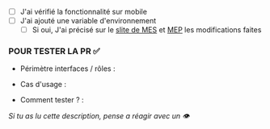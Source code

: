 - [ ] J'ai vérifié la fonctionnalité sur mobile
- [ ] J'ai ajouté une variable d'environnement
  - [ ] Si oui, J'ai précisé sur le [slite de MES](https://alenvi.slite.com/app/channels/K4ziWiq5eN/notes/mE8PaaeZN7) et [MEP](https://alenvi.slite.com/app/channels/K4ziWiq5eN/notes/VSKy3bsY9C) les modifications faites

### POUR TESTER LA PR  :white_check_mark:
- Périmètre interfaces / rôles :

- Cas d'usage :

- Comment tester ? :

_Si tu as lu cette description, pense a réagir avec un :eye:_
